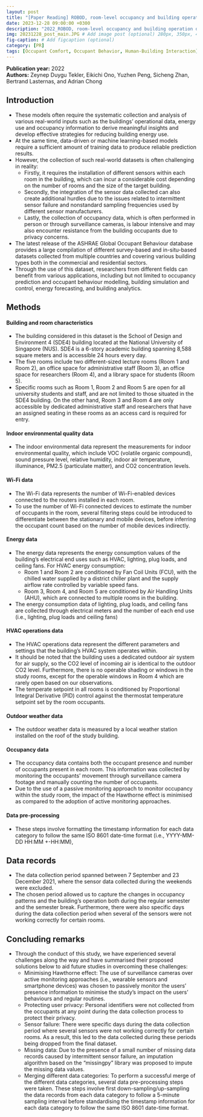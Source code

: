 ```yaml
---
layout: post
title: "[Paper Reading] ROBOD, room-level occupancy and building operation dataset"
date: 2023-12-28 09:00:00 +0300
description: "2022_ROBOD, room-level occupancy and building operation dataset" # Add post description (optional)
img: 20231228_post_main.JPG # Add image post (optional) 280px, 350px, 470px, 700px, 940px
fig-caption: # Add figcaption (optional)
category: [PR]
tags: [Occupant Comfort, Occupant Behavior, Human-Building Interaction]
---
```


**Publication year:** 2022 <br>
**Authors:** Zeynep Duygu Tekler, Eikichi Ono, Yuzhen Peng, Sicheng Zhan, Bertrand Lasternas, and Adrian Chong<br>

## Introduction
- These models often require the systematic collection and analysis of various real-world inputs such as the buildings’ operational data, energy use and occupancy information to derive meaningful insights and develop effective strategies for reducing building energy use.
- At the same time, data-driven or machine learning-based models require a sufficient amount of training data to produce reliable prediction results.
- However, the collection of such real-world datasets is often challenging in reality:
    - Firstly, it requires the installation of different sensors within each room in the building, which can incur a considerable cost depending on the number of rooms and the size of the target building.
    - Secondly, the integration of the sensor data collected can also create additional hurdles due to the issues related to intermittent sensor failure and nonstandard sampling frequencies used by different sensor manufacturers.
    - Lastly, the collection of occupancy data, which is often performed in person or through surveillance cameras, is labour intensive and may also encounter resistance from the building occupants due to privacy concerns.
- The latest release of the ASHRAE Global Occupant Behaviour database provides a large compilation of different survey-based and in-situ-based datasets collected from multiple countries and covering various building types both in the commercial and residential sectors.
- Through the use of this dataset, researchers from different fields can benefit from various applications, including but not limited to occupancy prediction and occupant behaviour modelling, building simulation and control, energy forecasting, and building analytics.

## Methods

#### Building and room characteristics
- The building considered in this dataset is the School of Design and Environment 4 (SDE4) building located at the National University of Singapore (NUS). SDE4 is a 6-story academic building spanning 8,588 square meters and is accessible 24 hours every day.
- The five rooms include two different-sized lecture rooms (Room 1 and Room 2), an office space for administrative staff (Room 3), an office space for researchers (Room 4), and a library space for students (Room 5).
- Specific rooms such as Room 1, Room 2 and Room 5 are open for all university students and staff, and are not limited to those situated in the SDE4 building. On the other hand, Room 3 and Room 4 are only accessible by dedicated administrative staff and researchers that have an assigned seating in these rooms as an access card is required for entry.

#### Indoor environmental quality data
- The indoor environmental data represent the measurements for indoor environmental quality, which include VOC (volatile organic compound), sound pressure level, relative humidity, indoor air temperature, illuminance, PM2.5 (particulate matter), and CO2 concentration levels.

#### Wi-Fi data
- The Wi-Fi data represents the number of Wi-Fi-enabled devices connected to the routers installed in each room.
- To use the number of Wi-Fi connected devices to estimate the number of occupants in the room, several filtering steps could be introduced to differentiate between the stationary and mobile devices, before inferring the occupant count based on the number of mobile devices indirectly.

#### Energy data
- The energy data represents the energy consumption values of the building’s electrical end uses such as HVAC, lighting, plug loads, and ceiling fans. For HVAC energy consumption:
    - Room 1 and Room 2 are conditioned by Fan Coil Units (FCU), with the chilled water supplied by a district chiller plant and the supply airflow rate controlled by variable speed fans.
    - Room 3, Room 4, and Room 5 are conditioned by Air Handling Units (AHU), which are connected to multiple rooms in the building.
- The energy consumption data of lighting, plug loads, and ceiling fans are collected through electrical meters and the number of each end use (i.e., lighting, plug loads and ceiling fans)

#### HVAC operations data
- The HVAC operations data represent the different parameters and settings that the building’s HVAC system operates within.
- It should be noted that the building uses a dedicated outdoor air system for air supply, so the CO2 level of incoming air is identical to the outdoor CO2 level. Furthermore, there is no operable shading or windows in the study rooms, except for the operable windows in Room 4 which are rarely open based on our observations.
- The temperate setpoint in all rooms is conditioned by Proportional Integral Derivative (PID) control against the thermostat temperature setpoint set by the room occupants.

#### Outdoor weather data
- The outdoor weather data is measured by a local weather station installed on the roof of the study building.

#### Occupancy data
- The occupancy data contains both the occupant presence and number of occupants present in each room. This information was collected by monitoring the occupants’ movement through surveillance camera footage and manually counting the number of occupants.
- Due to the use of a passive monitoring approach to monitor occupancy within the study room, the impact of the Hawthorne effect is minimised as compared to the adoption of active monitoring approaches.

#### Data pre-processing
- These steps involve formatting the timestamp information for each data category to follow the same ISO 8601 date-time format (i.e., YYYY-MM-DD HH:MM +-HH:MM),

## Data records
- The data collection period spanned between 7 September and 23 December 2021, where the sensor data collected during the weekends were excluded.
- The chosen period allowed us to capture the changes in occupancy patterns and the building’s operation both during the regular semester and the semester break. Furthermore, there were also specific days during the data collection period when several of the sensors were not working correctly for certain rooms.

## Concluding remarks
- Through the conduct of this study, we have experienced several challenges along the way and have summarised their proposed solutions below to aid future studies in overcoming these challenges:
    - Minimising Hawthorne effect: The use of surveillance cameras over active monitoring approaches (i.e., wearable sensors and smartphone devices) was chosen to passively monitor the users’ presence information to minimise the study’s impact on the users’ behaviours and regular routines.
    - Protecting user privacy: Personal identifiers were not collected from the occupants at any point during the data collection process to protect their privacy.
    - Sensor failure: There were specific days during the data collection period where several sensors were not working correctly for certain rooms. As a result, this led to the data collected during these periods being dropped from the final dataset.
    - Missing data: Due to the presence of a small number of missing data records caused by intermittent sensor failure, an imputation algorithm based on the “missingpy” library was proposed to impute the missing data values.
    - Merging different data categories: To perform a successful merge of the different data categories, several data pre-processing steps were taken. These steps involve first down-sampling/up-sampling the data records from each data category to follow a 5-minute sampling interval before standardising the timestamp information for each data category to follow the same ISO 8601 date-time format.
